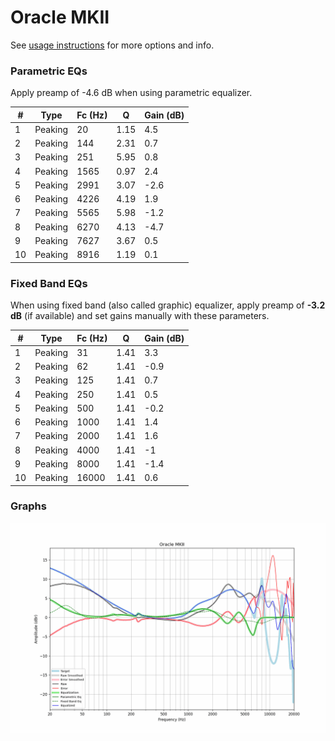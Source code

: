 # Oracle MKII
See [usage instructions](https://github.com/jaakkopasanen/AutoEq#usage) for more options and info.

### Parametric EQs
Apply preamp of -4.6 dB when using parametric equalizer.

|   # | Type    |   Fc (Hz) |    Q |   Gain (dB) |
|-----|---------|-----------|------|-------------|
|   1 | Peaking |        20 | 1.15 |         4.5 |
|   2 | Peaking |       144 | 2.31 |         0.7 |
|   3 | Peaking |       251 | 5.95 |         0.8 |
|   4 | Peaking |      1565 | 0.97 |         2.4 |
|   5 | Peaking |      2991 | 3.07 |        -2.6 |
|   6 | Peaking |      4226 | 4.19 |         1.9 |
|   7 | Peaking |      5565 | 5.98 |        -1.2 |
|   8 | Peaking |      6270 | 4.13 |        -4.7 |
|   9 | Peaking |      7627 | 3.67 |         0.5 |
|  10 | Peaking |      8916 | 1.19 |         0.1 |

### Fixed Band EQs
When using fixed band (also called graphic) equalizer, apply preamp of **-3.2 dB** (if available) and set gains manually with these parameters.

|   # | Type    |   Fc (Hz) |    Q |   Gain (dB) |
|-----|---------|-----------|------|-------------|
|   1 | Peaking |        31 | 1.41 |         3.3 |
|   2 | Peaking |        62 | 1.41 |        -0.9 |
|   3 | Peaking |       125 | 1.41 |         0.7 |
|   4 | Peaking |       250 | 1.41 |         0.5 |
|   5 | Peaking |       500 | 1.41 |        -0.2 |
|   6 | Peaking |      1000 | 1.41 |         1.4 |
|   7 | Peaking |      2000 | 1.41 |         1.6 |
|   8 | Peaking |      4000 | 1.41 |        -1   |
|   9 | Peaking |      8000 | 1.41 |        -1.4 |
|  10 | Peaking |     16000 | 1.41 |         0.6 |

### Graphs
![](./Oracle%20MKII.png)
